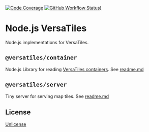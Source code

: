 [![Code Coverage](https://codecov.io/gh/versatiles-org/node-versatiles/branch/main/graph/badge.svg?token=IDHAI13M0K)](https://codecov.io/gh/versatiles-org/node-versatiles)
[![GitHub Workflow Status)](https://img.shields.io/github/actions/workflow/status/versatiles-org/node-versatiles/ci.yml)](https://github.com/versatiles-org/node-versatiles/actions/workflows/ci.yml)

# Node.js VersaTiles

Node.js implementations for VersaTiles.

## `@versatiles/container`

Node.js Library for reading [VersaTiles containers](https://github.com/versatiles-org/versatiles-spec). See [readme.md](./blob/main/packages/container/README.md)

## `@versatiles/server`

Tiny server for serving map tiles. See [readme.md](./blob/main/packages/server/README.md)

## License

[Unlicense](./LICENSE.md)
